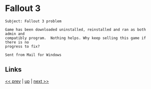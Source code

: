 # Fallout 3

    Subject: Fallout 3 problem

    Game has been downloaded uninstalled, reinstalled and ran as both admin and
    compatibly program.  Nothing helps. Why keep selling this game if there is no
    progress to fix?

    Sent from Mail for Windows

## Links

[<< prev](2021-10-14.md) | [up](../) | [next >> ](../2022/2022-02-01.md)
